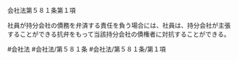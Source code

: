 会社法第５８１条第１項

社員が持分会社の債務を弁済する責任を負う場合には、社員は、持分会社が主張することができる抗弁をもって当該持分会社の債権者に対抗することができる。

#会社法
#会社法/第５８１条
#会社法/第５８１条/第１項
